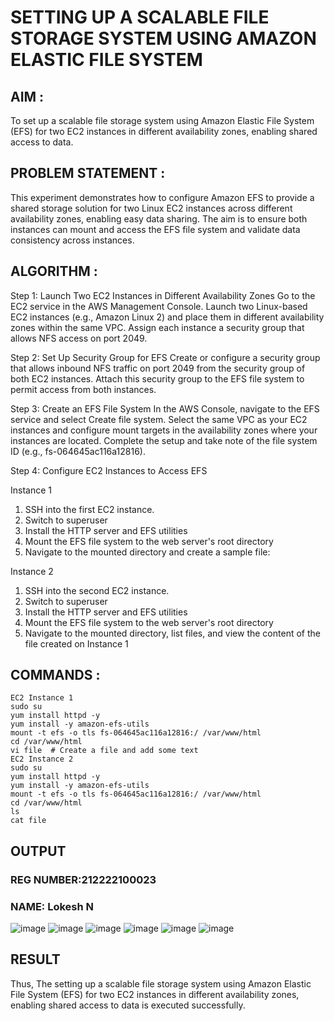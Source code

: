# SETTING UP A SCALABLE FILE STORAGE SYSTEM USING AMAZON ELASTIC FILE SYSTEM
## AIM :
To set up a scalable file storage system using Amazon Elastic File System (EFS) for two EC2 instances in different availability zones, enabling shared access to data.

## PROBLEM STATEMENT :
This experiment demonstrates how to configure Amazon EFS to provide a shared storage solution for two Linux EC2 instances across different availability zones, enabling easy data sharing. The aim is to ensure both instances can mount and access the EFS file system and validate data consistency across instances.

## ALGORITHM :
Step 1: Launch Two EC2 Instances in Different Availability Zones
Go to the EC2 service in the AWS Management Console.
Launch two Linux-based EC2 instances (e.g., Amazon Linux 2) and place them in different availability zones within the same VPC.
Assign each instance a security group that allows NFS access on port 2049.

Step 2: Set Up Security Group for EFS
Create or configure a security group that allows inbound NFS traffic on port 2049 from the security group of both EC2 instances.
Attach this security group to the EFS file system to permit access from both instances.

Step 3: Create an EFS File System
In the AWS Console, navigate to the EFS service and select Create file system.
Select the same VPC as your EC2 instances and configure mount targets in the availability zones where your instances are located.
Complete the setup and take note of the file system ID (e.g., fs-064645ac116a12816).

Step 4: Configure EC2 Instances to Access EFS

Instance 1
1. SSH into the first EC2 instance.
2. Switch to superuser
3. Install the HTTP server and EFS utilities
4. Mount the EFS file system to the web server's root directory
5. Navigate to the mounted directory and create a sample file:

Instance 2
1. SSH into the second EC2 instance.
2. Switch to superuser
3. Install the HTTP server and EFS utilities
4. Mount the EFS file system to the web server's root directory
5. Navigate to the mounted directory, list files, and view the content of the file created on Instance 1

## COMMANDS :
```
EC2 Instance 1
sudo su
yum install httpd -y
yum install -y amazon-efs-utils
mount -t efs -o tls fs-064645ac116a12816:/ /var/www/html
cd /var/www/html
vi file  # Create a file and add some text
EC2 Instance 2
sudo su
yum install httpd -y
yum install -y amazon-efs-utils
mount -t efs -o tls fs-064645ac116a12816:/ /var/www/html
cd /var/www/html
ls
cat file  
```

## OUTPUT
### REG NUMBER:212222100023
### NAME: Lokesh N

![image](https://github.com/user-attachments/assets/b9e6bff2-c43a-40ff-b9d8-c263506cbf8c)
![image](https://github.com/user-attachments/assets/d179bff3-ff32-4dfe-af27-dd289a6b5b3f)
![image](https://github.com/user-attachments/assets/69f6fea7-bbb3-4d10-b4c5-8c4fb28101a8)
![image](https://github.com/user-attachments/assets/f2a82e7c-2dd5-46ce-883a-7e21f4334f04)
![image](https://github.com/user-attachments/assets/14b674c5-5eb7-484c-8557-5025dfe6b61a)
![image](https://github.com/user-attachments/assets/fc38c658-50b3-4caa-b7c1-6a8989c31894)


## RESULT
Thus, The setting up a scalable file storage system using Amazon Elastic File System (EFS) for two EC2 instances in different availability zones, enabling shared access to data is executed successfully.
 

  



